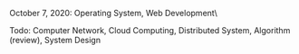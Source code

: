 
October 7, 2020: Operating System, Web Development\

Todo: Computer Network, Cloud Computing, Distributed System, Algorithm (review), System Design
